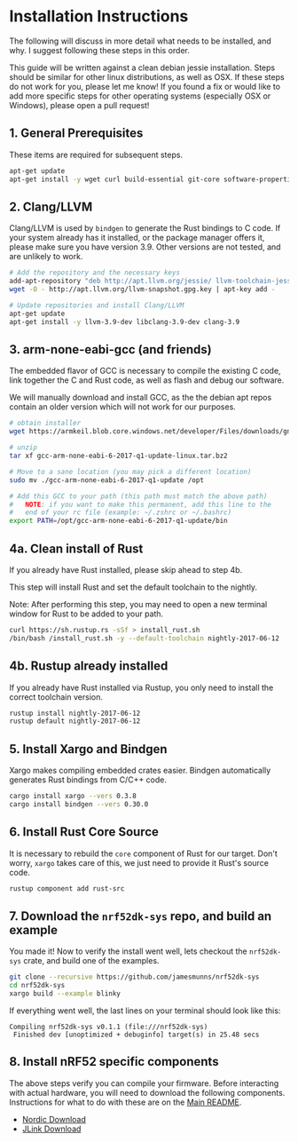 # Installation Instructions

The following will discuss in more detail what needs to be installed, and why. I suggest following these steps in this order.

This guide will be written against a clean debian jessie installation. Steps should be similar for other linux distributions, as well as OSX. If these steps do not work for you, please let me know! If you found a fix or would like to add more specific steps for other operating systems (especially OSX or Windows), please open a pull request!

## 1. General Prerequisites

These items are required for subsequent steps.

```bash
apt-get update
apt-get install -y wget curl build-essential git-core software-properties-common libc6-dev-i386
```

## 2. Clang/LLVM

Clang/LLVM is used by `bindgen` to generate the Rust bindings to C code. If your system already has it installed, or the package manager offers it, please make sure you have version 3.9. Other versions are not tested, and are unlikely to work.

```bash
# Add the repository and the necessary keys
add-apt-repository "deb http://apt.llvm.org/jessie/ llvm-toolchain-jessie-3.9 main"
wget -O - http://apt.llvm.org/llvm-snapshot.gpg.key | apt-key add -

# Update repositories and install Clang/LLVM
apt-get update
apt-get install -y llvm-3.9-dev libclang-3.9-dev clang-3.9
```

## 3. arm-none-eabi-gcc (and friends)

The embedded flavor of GCC is necessary to compile the existing C code, link together the C and Rust code, as well as flash and debug our software.

We will manually download and install GCC, as the the debian apt repos contain an older version which will not work for our purposes.

```bash
# obtain installer
wget https://armkeil.blob.core.windows.net/developer/Files/downloads/gnu-rm/6_1-2017q1/gcc-arm-none-eabi-6-2017-q1-update-linux.tar.bz2

# unzip
tar xf gcc-arm-none-eabi-6-2017-q1-update-linux.tar.bz2

# Move to a sane location (you may pick a different location)
sudo mv ./gcc-arm-none-eabi-6-2017-q1-update /opt

# Add this GCC to your path (this path must match the above path)
#   NOTE: if you want to make this permanent, add this line to the
#   end of your rc file (example: ~/.zshrc or ~/.bashrc)
export PATH=/opt/gcc-arm-none-eabi-6-2017-q1-update/bin
```

## 4a. Clean install of Rust

If you already have Rust installed, please skip ahead to step 4b.

This step will install Rust and set the default toolchain to the nightly.

Note: After performing this step, you may need to open a new terminal window for Rust to be added to your path.

```bash
curl https://sh.rustup.rs -sSf > install_rust.sh
/bin/bash /install_rust.sh -y --default-toolchain nightly-2017-06-12
```

## 4b. Rustup already installed

If you already have Rust installed via Rustup, you only need to install the correct toolchain version.

```bash
rustup install nightly-2017-06-12
rustup default nightly-2017-06-12
```

## 5. Install Xargo and Bindgen

Xargo makes compiling embedded crates easier. Bindgen automatically generates Rust bindings from C/C++ code.

```bash
cargo install xargo --vers 0.3.8
cargo install bindgen --vers 0.30.0
```

## 6. Install Rust Core Source

It is necessary to rebuild the `core` component of Rust for our target. Don't worry, `xargo` takes care of this, we just need to provide it Rust's source code.

```bash
rustup component add rust-src
```

## 7. Download the `nrf52dk-sys` repo, and build an example

You made it! Now to verify the install went well, lets checkout the `nrf52dk-sys` crate, and build one of the examples.

```bash
git clone --recursive https://github.com/jamesmunns/nrf52dk-sys
cd nrf52dk-sys
xargo build --example blinky
```

If everything went well, the last lines on your terminal should look like this:

```text
Compiling nrf52dk-sys v0.1.1 (file:///nrf52dk-sys)
 Finished dev [unoptimized + debuginfo] target(s) in 25.48 secs
```

## 8. Install nRF52 specific components

The above steps verify you can compile your firmware. Before interacting with actual hardware, you will need to download the following components. Instructions for what to do with these are on the [Main README](./README.md).

* [Nordic Download](http://www.nordicsemi.com/eng/nordic/Products/nRF52832/S132-SD-v4/58803)
* [JLink Download](https://www.segger.com/downloads/jlink)
